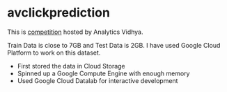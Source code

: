 # avclickprediction

This is [competition](https://datahack.analyticsvidhya.com/contest/click-prediction/) hosted by Analytics Vidhya.

Train Data is close to 7GB and Test Data is 2GB. I have used Google Cloud Platform to work on this dataset.

* First stored the data in Cloud Storage
* Spinned up a Google Compute Engine with enough memory
* Used Google Cloud Datalab for interactive development

